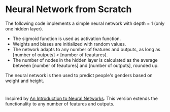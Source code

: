 # Neural Network from Scratch
The following code implements a simple neural network with depth = 1 (only one hidden layer). 
* The sigmoid function is used as activation function.
* Weights and biases are initialized with random values.
* The network adapts to any number of features and outputs, as long as [number of outputs] < [number of feautures]. 
* The number of nodes in the hidden layer is calculated as the average between [number of feautures]  and [number of outputs], rounded up.

The neural network is then used to predict people's genders based on weight and height.
# 

Inspired by [An Introduction to Neural Networks](https://victorzhou.com/blog/intro-to-neural-networks/). This version extends the functionality to any number of features and outputs.
